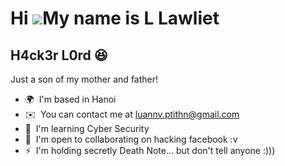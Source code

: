 Hi ![](https://user-images.githubusercontent.com/18350557/176309783-0785949b-9127-417c-8b55-ab5a4333674e.gif)My name is L Lawliet
=================================================================================================================================

H4ck3r L0rd 😆
--------------

Just a son of my mother and father!

*   🌍  I'm based in Hanoi
*   ✉️  You can contact me at [luannv.ptithn@gmail.com](mailto:luannv.ptithn@gmail.com)
*   🧠  I'm learning Cyber Security
*   🤝  I'm open to collaborating on hacking facebook :v
*   ⚡  I'm holding secretly Death Note... but don't tell anyone :)))
